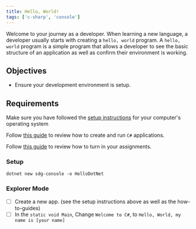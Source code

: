 ```yaml
---
title: Hello, World!
tags: ['c-sharp', 'console']
---
```


Welcome to your journey as a developer. When learning a new language, a developer usually starts with creating a `hello, world` program. A `hello, world` program is a simple program that allows a developer to see the basic structure of an application as well as confirm their environment is working.

## Objectives

- Ensure your development environment is setup.

## Requirements

Make sure you have followed the [setup instructions](https://handbook.suncoast.io/lessons/setup-all) for your computer's operating system

Follow [this guide](https://handbook.suncoast.io/lessons/cs-how-to-create-and-run-programs) to review how to create and run `C#` applications.

Follow [this guide](https://handbook.suncoast.io/lessons/misc-quick-reference/how-to-turn-in-assignments) to review how to turn in your assignments.

### Setup

```shell
dotnet new sdg-console -o HelloDotNet
```

### Explorer Mode

- [ ] Create a new app. (see the setup instructions above as well as the how-to-guides)
- [ ] In the `static void Main`, Change `Welcome to C#`, to `Hello, World, my name is [your name]`
